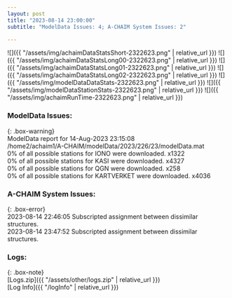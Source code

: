 ```yaml
---
layout: post
title: "2023-08-14 23:00:00"
subtitle: "ModelData Issues: 4; A-CHAIM System Issues: 2"

---
```


![]({{ "/assets/img/achaimDataStatsShort-2322623.png" | relative_url }})
![]({{ "/assets/img/achaimDataStatsLong00-2322623.png" | relative_url }})
![]({{ "/assets/img/achaimDataStatsLong01-2322623.png" | relative_url }})
![]({{ "/assets/img/achaimDataStatsLong02-2322623.png" | relative_url }})
![]({{ "/assets/img/modelDataDataStats-2322623.png" | relative_url }})
![]({{ "/assets/img/modelDataStationStats-2322623.png" | relative_url }})
![]({{ "/assets/img/achaimRunTime-2322623.png" | relative_url }})


### ModelData Issues:  
  
{: .box-warning}  
 ModelData report for 14-Aug-2023 23:15:08   
 /home2/achaim1/A-CHAIM/modelData/2023/226/23/modelData.mat   
 0% of all possible stations for IONO were downloaded. x1322   
 0% of all possible stations for KASI were downloaded. x4327   
 0% of all possible stations for QGN were downloaded. x258   
 0% of all possible stations for KARTVERKET were downloaded. x4036   
  
### A-CHAIM System Issues:  
  
{: .box-error}  
2023-08-14 22:46:05 Subscripted assignment between dissimilar structures.  
2023-08-14 23:47:52 Subscripted assignment between dissimilar structures.  

### Logs:  
  
{: .box-note}  
[Logs.zip]({{ "/assets/other/logs.zip" | relative_url }})  
[Log Info]({{ "/logInfo" | relative_url }})  
